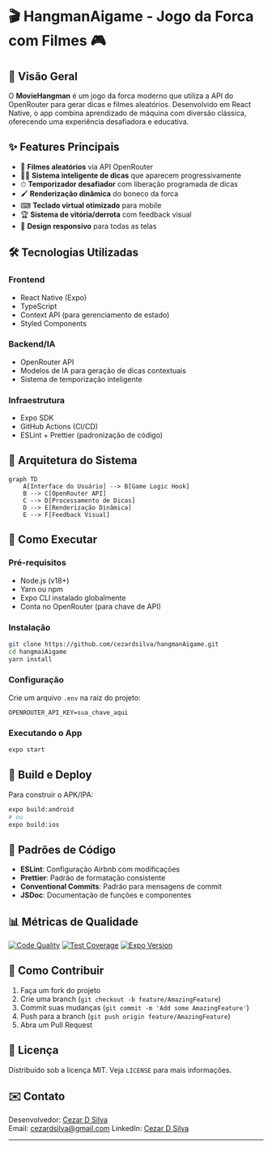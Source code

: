 # 🎬 HangmanAigame - Jogo da Forca com Filmes 🎮

## 📝 Visão Geral

O **MovieHangman** é um jogo da forca moderno que utiliza a API do OpenRouter para gerar dicas e filmes aleatórios. Desenvolvido em React Native, o app combina aprendizado de máquina com diversão clássica, oferecendo uma experiência desafiadora e educativa.

## ✨ Features Principais

- 🎥 **Filmes aleatórios** via API OpenRouter
- 🕵️‍♂️ **Sistema inteligente de dicas** que aparecem progressivamente
- ⏱ **Temporizador desafiador** com liberação programada de dicas
- 🖌 **Renderização dinâmica** do boneco da forca
- ⌨ **Teclado virtual otimizado** para mobile
- 🏆 **Sistema de vitória/derrota** com feedback visual
- 📱 **Design responsivo** para todas as telas

## 🛠 Tecnologias Utilizadas

### **Frontend**

- React Native (Expo)
- TypeScript
- Context API (para gerenciamento de estado)
- Styled Components

### **Backend/IA**

- OpenRouter API
- Modelos de IA para geração de dicas contextuais
- Sistema de temporização inteligente

### **Infraestrutura**

- Expo SDK
- GitHub Actions (CI/CD)
- ESLint + Prettier (padronização de código)

## 🧠 Arquitetura do Sistema

```mermaid
graph TD
    A[Interface do Usuário] --> B[Game Logic Hook]
    B --> C[OpenRouter API]
    C --> D[Processamento de Dicas]
    D --> E[Renderização Dinâmica]
    E --> F[Feedback Visual]
```

## 🚀 Como Executar

### **Pré-requisitos**

- Node.js (v18+)
- Yarn ou npm
- Expo CLI instalado globalmente
- Conta no OpenRouter (para chave de API)

### **Instalação**

```bash
git clone https://github.com/cezardsilva/hangmanAigame.git
cd hangmaiAigame
yarn install
```

### **Configuração**

Crie um arquivo `.env` na raiz do projeto:

```env
OPENROUTER_API_KEY=sua_chave_aqui
```

### **Executando o App**

```bash
expo start
```

## 📱 Build e Deploy

Para construir o APK/IPA:

```bash
expo build:android
# ou
expo build:ios
```

## 🧪 Padrões de Código

- **ESLint**: Configuração Airbnb com modificações
- **Prettier**: Padrão de formatação consistente
- **Conventional Commits**: Padrão para mensagens de commit
- **JSDoc**: Documentação de funções e componentes

## 📊 Métricas de Qualidade

[![Code Quality](https://img.shields.io/badge/dynamic/json?color=success&label=CodeQL&query=%24.results[0].score&url=https%3A%2F%2Fapi.securityscorecards.dev%2Fprojects%2Fgithub.com%2Fseu-usuario%2Fmovie-hangman)](https://github.com/seu-usuario/movie-hangman/actions)
[![Test Coverage](https://img.shields.io/badge/coverage-85%25-green)](https://github.com/seu-usuario/movie-hangman/actions)
[![Expo Version](https://img.shields.io/badge/expo-v49.0.15-blue)](https://docs.expo.dev/versions/latest/)

## 🤝 Como Contribuir

1. Faça um fork do projeto
2. Crie uma branch (`git checkout -b feature/AmazingFeature`)
3. Commit suas mudanças (`git commit -m 'Add some AmazingFeature'`)
4. Push para a branch (`git push origin feature/AmazingFeature`)
5. Abra um Pull Request

## 📄 Licença

Distribuído sob a licença MIT. Veja `LICENSE` para mais informações.

## ✉️ Contato

Desenvolvedor: [Cezar D Silva](https://github.com/cezardsilva)  
Email: <cezardsilva@gmail.com>
LinkedIn: [Cezar D Silva](https://linkedin.com/in/cezardsilva)

---
